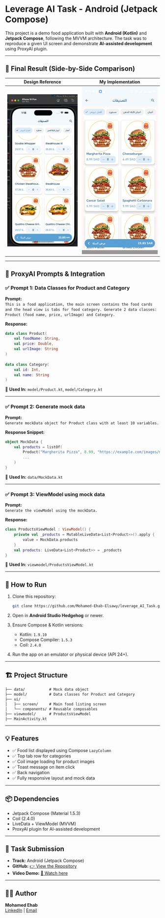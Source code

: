 # Leverage AI Task - Android (Jetpack Compose)

This project is a demo food application built with **Android (Kotlin)** and **Jetpack Compose**, following the MVVM architecture. The task was to reproduce a given UI screen and demonstrate **AI-assisted development** using ProxyAI plugin.

---

## 📱 Final Result (Side-by-Side Comparison)

| Design Reference | My Implementation |
| ---------------- | ----------------- |
| ![Design](screenshots/original_design.jpg) | ![My UI](screenshots/my_implementation.png) |

---

## 🤖 ProxyAI Prompts & Integration

### ✅ Prompt 1: Data Classes for Product and Category

**Prompt:**\
`This is a food application, the main screen contains the food cards and the head view is tabs for food category. Generate 2 data classes: Product (food name, price, urlImage) and Category.`

**Response:**

```kotlin
data class Product(
    val foodName: String,
    val price: Double,
    val urlImage: String
)

data class Category(
    val id: Int,
    val name: String
)
```

🔗 **Used In:** `model/Product.kt`, `model/Category.kt`

---

### ✅ Prompt 2: Generate mock data

**Prompt:**\
`Generate mockData object for Product class with at least 10 variables.`

**Response Snippet:**

```kotlin
object MockData {
    val products = listOf(
        Product("Margherita Pizza", 8.99, "https://example.com/images/margherita_pizza.jpg"),
        ...
    )
}
```

🔗 **Used In:** `data/MockData.kt`

---

### ✅ Prompt 3: ViewModel using mock data

**Prompt:**\
`Generate the viewModel using the mockData.`

**Response:**

```kotlin
class ProductsViewModel : ViewModel() {
    private val _products = MutableLiveData<List<Product>>().apply {
        value = MockData.products
    }
    val products: LiveData<List<Product>> = _products
}
```

🔗 **Used In:** `viewmodel/ProductsViewModel.kt`

---

## 🧪 How to Run

1. Clone this repository:

   ```bash
   git clone https://github.com/Mohamed-Ehab-Elsawy/leverage_AI_Task.git
   ```

2. Open in **Android Studio Hedgehog** or newer.

3. Ensure Compose & Kotlin versions:

   - Kotlin: `1.9.10`
   - Compose Compiler: `1.5.3`
   - Coil: `2.4.0`

4. Run the app on an emulator or physical device (API 24+).

---

## 🏗️ Project Structure

```
├── data/           # Mock data object
├── model/          # Data classes for Product and Category
├── ui/
│   ├── screen/     # Main food listing screen
│   └── components/ # Reusable composables
├── viewmodel/      # ProductsViewModel
├── MainActivity.kt
```

---

## 💡 Features

- ✅ Food list displayed using Compose `LazyColumn`
- ✅ Top tab row for categories
- ✅ Coil image loading for product images
- ✅ Toast message on item click
- ✅ Back navigation
- ✅ Fully responsive layout and mock data

---

## 📦 Dependencies

- Jetpack Compose (Material 1.5.3)
- Coil (2.4.0)
- LiveData + ViewModel (MVVM)
- ProxyAI plugin for AI-assisted development

---

## 🎥 Task Submission

- **Track:** Android (Jetpack Compose)
- **GitHub:** [👉 View the Repository](https://github.com/Mohamed-Ehab-Elsawy/leverage_AI_Task)
- **Video Demo:** [🎨 Watch here](https://drive.google.com/file/d/1IgqHqe2QUwU4fstIJNtpE3ZhCuoGEc-j/view?usp=drive_link)

---

## 👨‍💻 Author

**Mohamed Ehab**\
[LinkedIn](https://www.linkedin.com/in/mohamed-ehab003/) | [Email](mailto\:mohamedehabelsawy03@gmail.com)


